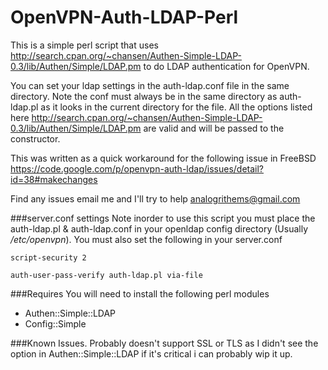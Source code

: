 # OpenVPN-Auth-LDAP-Perl


This is a simple perl script that uses http://search.cpan.org/~chansen/Authen-Simple-LDAP-0.3/lib/Authen/Simple/LDAP.pm to do LDAP authentication for OpenVPN.

You can set your ldap settings in the auth-ldap.conf file in the same directory.  Note the conf must always be in the same directory as auth-ldap.pl as it looks in the current directory for the file.  All the options listed here http://search.cpan.org/~chansen/Authen-Simple-LDAP-0.3/lib/Authen/Simple/LDAP.pm are valid and will be passed to the constructor.

This was written as a quick workaround for the following issue in FreeBSD https://code.google.com/p/openvpn-auth-ldap/issues/detail?id=38#makechanges

Find any issues email me and I'll try to help analogrithems@gmail.com

###server.conf settings
Note inorder to use this script you must place the auth-ldap.pl & auth-ldap.conf in your openldap config directory (Usually _/etc/openvpn_).  You must also set the following in your server.conf

`
script-security 2
`

`
auth-user-pass-verify auth-ldap.pl via-file
`


###Requires
You will need to install the following perl modules

 * Authen::Simple::LDAP
 * Config::Simple

###Known Issues.
Probably doesn't support SSL or TLS as I didn't see the option in Authen::Simple::LDAP if it's critical i can probably wip it up.